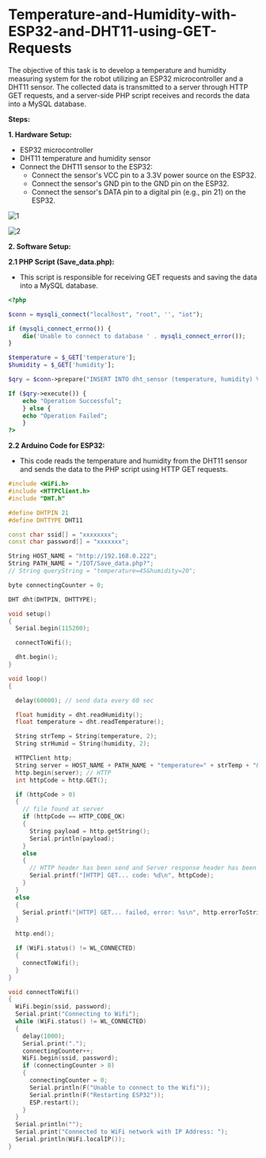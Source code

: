 # Temperature-and-Humidity-with-ESP32-and-DHT11-using-GET-Requests
The objective of this task is to develop a temperature and humidity measuring system for the robot utilizing an ESP32 microcontroller and a DHT11 sensor. The collected data is transmitted to a server through HTTP GET requests, and a server-side PHP script receives and records the data into a MySQL database.

**Steps:**

**1. Hardware Setup:**
- ESP32 microcontroller
- DHT11 temperature and humidity sensor
- Connect the DHT11 sensor to the ESP32:
   - Connect the sensor's VCC pin to a 3.3V power source on the ESP32.
   - Connect the sensor's GND pin to the GND pin on the ESP32.
   - Connect the sensor's DATA pin to a digital pin (e.g., pin 21) on the ESP32.
  
![1](https://github.com/LatifahAbuhamamah/Temperature-and-Humidity-with-ESP32-and-DHT11-using-GET-Requests/blob/main/imagesss/Dht11-1.jpg)

![2](https://github.com/LatifahAbuhamamah/Temperature-and-Humidity-with-ESP32-and-DHT11-using-GET-Requests/blob/main/imagesss/Dht11-2.jpg)

**2. Software Setup:**

 **2.1 PHP Script (Save_data.php):**
- This script is responsible for receiving GET requests and saving the data into a MySQL database.

```php
<?php

$conn = mysqli_connect("localhost", "root", '', "iot");

if (mysqli_connect_errno()) {
    die('Unable to connect to database ' . mysqli_connect_error());
}

$temperature = $_GET['temperature'];
$humidity = $_GET['humidity'];

$qry = $conn->prepare("INSERT INTO dht_sensor (temperature, humidity) VALUES ('" . $temperature . "','" . $humidity . "')");

If ($qry->execute()) {
    echo "Operation Successful";
    } else {
    echo "Operation Failed";
    }
?>
```

**2.2 Arduino Code for ESP32:**
- This code reads the temperature and humidity from the DHT11 sensor and sends the data to the PHP script using HTTP GET requests.

```cpp
#include <WiFi.h>
#include <HTTPClient.h>
#include "DHT.h"

#define DHTPIN 21
#define DHTTYPE DHT11

const char ssid[] = "xxxxxxxx";
const char password[] = "xxxxxxx";

String HOST_NAME = "http://192.168.0.222"; 
String PATH_NAME = "/IOT/Save_data.php?";
// String queryString = "temperature=45&humidity=20";

byte connectingCounter = 0;

DHT dht(DHTPIN, DHTTYPE);

void setup()
{
  Serial.begin(115200);

  connectToWifi();

  dht.begin();
}

void loop()
{

  delay(60000); // send data every 60 sec

  float humidity = dht.readHumidity();
  float temperature = dht.readTemperature();

  String strTemp = String(temperature, 2);
  String strHumid = String(humidity, 2);

  HTTPClient http;
  String server = HOST_NAME + PATH_NAME + "temperature=" + strTemp + "&humidity=" + strHumid;
  http.begin(server); // HTTP
  int httpCode = http.GET();

  if (httpCode > 0)
  {
    // file found at server
    if (httpCode == HTTP_CODE_OK)
    {
      String payload = http.getString();
      Serial.println(payload);
    }
    else
    {
      // HTTP header has been send and Server response header has been handled
      Serial.printf("[HTTP] GET... code: %d\n", httpCode);
    }
  }
  else
  {
    Serial.printf("[HTTP] GET... failed, error: %s\n", http.errorToString(httpCode).c_str());
  }

  http.end();

  if (WiFi.status() != WL_CONNECTED)
  {
    connectToWifi();
  }
}

void connectToWifi()
{
  WiFi.begin(ssid, password);
  Serial.print("Connecting to Wifi");
  while (WiFi.status() != WL_CONNECTED)
  {
    delay(1000);
    Serial.print(".");
    connectingCounter++;
    WiFi.begin(ssid, password);
    if (connectingCounter > 8)
    {
      connectingCounter = 0;
      Serial.println(F("Unable to connect to the Wifi"));
      Serial.println(F("Restarting ESP32"));
      ESP.restart();
    }
  }
  Serial.println("");
  Serial.print("Connected to WiFi network with IP Address: ");
  Serial.println(WiFi.localIP());
}
```
